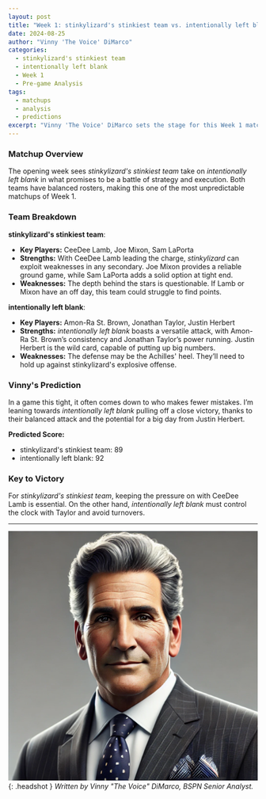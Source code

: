 ```yaml
---
layout: post
title: "Week 1: stinkylizard's stinkiest team vs. intentionally left blank - Pre-game Analysis"
date: 2024-08-25
author: "Vinny 'The Voice' DiMarco"
categories:
  - stinkylizard's stinkiest team
  - intentionally left blank
  - Week 1
  - Pre-game Analysis
tags:
  - matchups
  - analysis
  - predictions
excerpt: "Vinny 'The Voice' DiMarco sets the stage for this Week 1 matchup between *stinkylizard's stinkiest team* and *intentionally left blank*. With a balanced attack on both sides, this game is poised to be a tactical showdown. Who will execute better under pressure?"
---
```


### **Matchup Overview**

The opening week sees _stinkylizard's stinkiest team_ take on _intentionally left blank_ in what promises to be a battle of strategy and execution. Both teams have balanced rosters, making this one of the most unpredictable matchups of Week 1.

### **Team Breakdown**

**stinkylizard's stinkiest team**:

- **Key Players:** CeeDee Lamb, Joe Mixon, Sam LaPorta
- **Strengths:** With CeeDee Lamb leading the charge, _stinkylizard_ can exploit weaknesses in any secondary. Joe Mixon provides a reliable ground game, while Sam LaPorta adds a solid option at tight end.
- **Weaknesses:** The depth behind the stars is questionable. If Lamb or Mixon have an off day, this team could struggle to find points.

**intentionally left blank**:

- **Key Players:** Amon-Ra St. Brown, Jonathan Taylor, Justin Herbert
- **Strengths:** _intentionally left blank_ boasts a versatile attack, with Amon-Ra St. Brown’s consistency and Jonathan Taylor’s power running. Justin Herbert is the wild card, capable of putting up big numbers.
- **Weaknesses:** The defense may be the Achilles' heel. They’ll need to hold up against stinkylizard's explosive offense.

### **Vinny's Prediction**

In a game this tight, it often comes down to who makes fewer mistakes. I’m leaning towards _intentionally left blank_ pulling off a close victory, thanks to their balanced attack and the potential for a big day from Justin Herbert.

**Predicted Score:**

- stinkylizard's stinkiest team: 89
- intentionally left blank: 92

### **Key to Victory**

For _stinkylizard's stinkiest team_, keeping the pressure on with CeeDee Lamb is essential. On the other hand, _intentionally left blank_ must control the clock with Taylor and avoid turnovers.

---

![Vinny DiMarco](/assets/images/contributors/vinny_dimarco.webp){: .headshot }
_Written by Vinny "The Voice" DiMarco, BSPN Senior Analyst._
